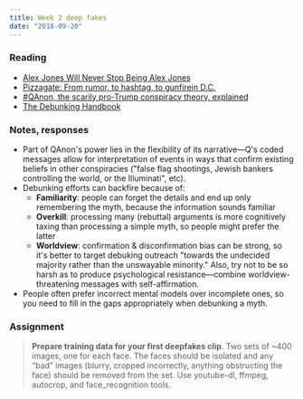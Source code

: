 ```yaml
---
title: Week 2 deep fakes
date: "2018-09-20"
---
```


### Reading

- [Alex Jones Will Never Stop Being Alex Jones](https://www.buzzfeednews.com/article/charliewarzel/alex-jones-will-never-stop-being-alex-jones#.hiq9ZabEL)
- [Pizzagate: From rumor, to hashtag, to gunfirein D.C.](https://www.washingtonpost.com/local/pizzagate-from-rumor-to-hashtag-to-gunfire-in-dc/2016/12/06/4c7def50-bbd4-11e6-94ac-3d324840106c_story.html?utm_term=.968a5cf86e4b)
- [#QAnon, the scarily pro-Trump conspiracy theory, explained](https://www.vox.com/policy-and-politics/2018/8/1/17253444/qanon-trump-conspiracy-theory-reddit)
- [The Debunking Handbook](https://skepticalscience.com/docs/Debunking_Handbook.pdf)

### Notes, responses

- Part of QAnon's power lies in the flexibility of its narrative&mdash;Q's coded messages allow for interpretation of events in ways that confirm existing beliefs in other conspiracies ("false flag shootings, Jewish bankers controlling the world, or the Illuminati", etc).
- Debunking efforts can backfire because of:
  - __Familiarity__: people can forget the details and end up only remembering the myth, because the information sounds familiar
  - __Overkill__: processing many (rebuttal) arguments is more cognitively taxing than processing a simple myth, so people might prefer the latter
  - __Worldview__: confirmation & disconfirmation bias can be strong, so it's better to target debuking outreach "towards the undecided majority rather than the unswayable minority." Also, try not to be so harsh as to produce psychological resistance&mdash;combine worldview-threatening messages with self-affirmation.
- People often prefer incorrect mental models over incomplete ones, so you need to fill in the gaps appropriately when debunking a myth.

### Assignment

> __Prepare training data for your first deepfakes clip__. Two sets of ~400 images, one for each face. The faces should be isolated and any “bad” images (blurry, cropped incorrectly, anything obstructing the face) should be removed from the set. Use youtube-dl, ffmpeg, autocrop, and face_recognition tools.

